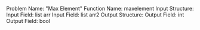 Problem Name: "Max Element"
Function Name: maxelement
Input Structure:
Input Field: list<int> arr
Input Field: list<int> arr2
Output Structure:
Output Field: int
Output Field: bool 
